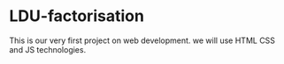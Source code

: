 # LDU-factorisation
This is our very first project on web development.
we will use HTML CSS and JS technologies.